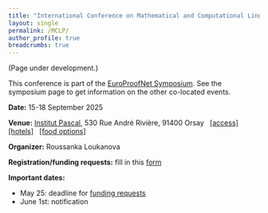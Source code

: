 ```yaml
---
title: "International Conference on Mathematical and Computational Linguistics for Proofs"
layout: single
permalink: /MCLP/
author_profile: true
breadcrumbs: true
---
```


(Page under development.)

This conference is part of the [EuroProofNet Symposium](../Symposium). See the symposium page to get information on the other co-located events.

**Date:** 15-18 September 2025

**Venue:** [Institut Pascal](https://www.institut-pascal.universite-paris-saclay.fr/), 530 Rue André Rivière, 91400 Orsay &nbsp; [[access]](access.md) &nbsp; [[hotels]](hotels.md) &nbsp; [[food options]](food.md)

**Organizer:** Roussanka Loukanova

**Registration/funding requests:** fill in this [form](https://forms.gle/JWH48nfBay9uCjhPA)

**Important dates:**
- May 25: deadline for [funding requests](https://forms.gle/JWH48nfBay9uCjhPA)
- June 1st: notification
